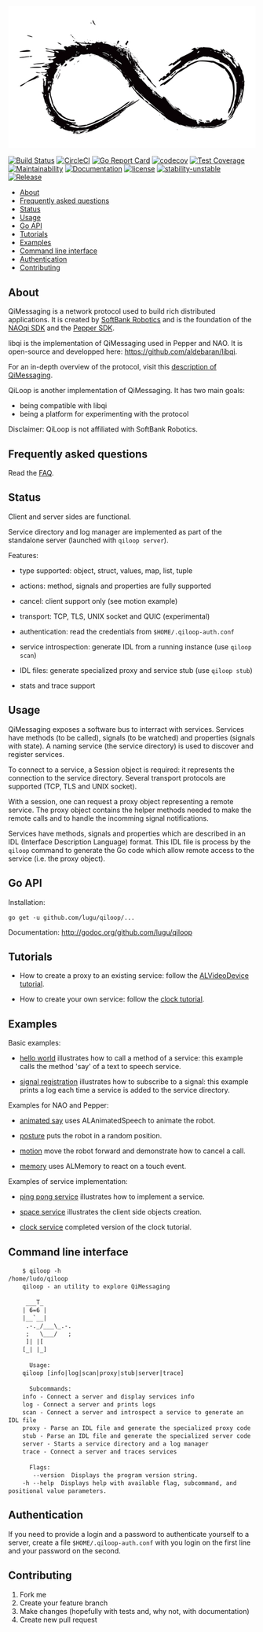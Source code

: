 ![qiloop](https://github.com/lugu/qiloop/blob/master/doc/logo.jpg)

[![Build Status](https://travis-ci.org/lugu/qiloop.svg?branch=master)](https://travis-ci.org/lugu/qiloop)
[![CircleCI](https://circleci.com/gh/lugu/qiloop/tree/master.svg?style=shield)](https://circleci.com/gh/lugu/qiloop)
[![Go Report Card](https://goreportcard.com/badge/github.com/lugu/qiloop)](https://goreportcard.com/report/github.com/lugu/qiloop)
[![codecov](https://codecov.io/gh/lugu/qiloop/branch/master/graph/badge.svg)](https://codecov.io/gh/lugu/qiloop)
[![Test Coverage](https://api.codeclimate.com/v1/badges/b192466a26dbced44274/test_coverage)](https://codeclimate.com/github/lugu/qiloop/test_coverage)
[![Maintainability](https://api.codeclimate.com/v1/badges/b192466a26dbced44274/maintainability)](https://codeclimate.com/github/lugu/qiloop/maintainability)
[![Documentation](https://godoc.org/github.com/lugu/qiloop?status.svg)](http://godoc.org/github.com/lugu/qiloop)
[![license](https://img.shields.io/github/license/lugu/qiloop.svg?maxAge=2592000)](https://github.com/lugu/qiloop/blob/master/LICENSE)
[![stability-unstable](https://img.shields.io/badge/stability-unstable-yellow.svg)](https://github.com/emersion/stability-badges#unstable)
[![Release](https://img.shields.io/github/tag/lugu/qiloop.svg)](https://github.com/lugu/qiloop/releases)

<!-- START doctoc generated TOC please keep comment here to allow auto update -->

<!-- DON'T EDIT THIS SECTION, INSTEAD RE-RUN doctoc TO UPDATE -->

<!-- DON'T EDIT THIS SECTION, INSTEAD RE-RUN doctoc TO UPDATE -->

-   [About](#about)
-   [Frequently asked questions](#frequently-asked-questions)
-   [Status](#status)
-   [Usage](#usage)
-   [Go API](#go-api)
-   [Tutorials](#tutorials)
-   [Examples](#examples)
-   [Command line interface](#command-line-interface)
-   [Authentication](#authentication)
-   [Contributing](#contributing)

<!-- END doctoc generated TOC please keep comment here to allow auto update -->

## About

QiMessaging is a network protocol used to build rich distributed applications.
It is created by [SoftBank Robotics](https://www.softbankrobotics.com/emea/en/index)
and is the foundation of the [NAOqi SDK](http://doc.aldebaran.com/2-8/) and
the [Pepper SDK](https://qisdk.softbankrobotics.com/).

libqi is the implementation of QiMessaging used in Pepper and NAO.
It is open-source and developped here:
<https://github.com/aldebaran/libqi>.

For an in-depth overview of the protocol, visit this [description of QiMessaging](https://github.com/lugu/qiloop/blob/master/doc/about-qimessaging.md).


QiLoop is another implementation of QiMessaging. It has two main goals:

-   being compatible with libqi
-   being a platform for experimenting with the protocol

Disclaimer: QiLoop is not affiliated with SoftBank Robotics.

## Frequently asked questions

Read the [FAQ](https://github.com/lugu/qiloop/blob/master/doc/FAQ.md).

## Status

Client and server sides are functional.

Service directory and log manager are implemented as part of the
standalone server (launched with `qiloop server`).

Features:

-   type supported: object, struct, values, map, list, tuple

-   actions: method, signals and properties are fully supported

-   cancel: client support only (see motion example)

-   transport: TCP, TLS, UNIX socket and QUIC (experimental)

-   authentication: read the credentials from `$HOME/.qiloop-auth.conf`

-   service introspection: generate IDL from a running instance (use `qiloop scan`)

-   IDL files: generate specialized proxy and service stub (use `qiloop stub`)

-   stats and trace support

## Usage

QiMessaging exposes a software bus to interract with services. Services have
methods (to be called), signals (to be watched) and properties (signals with
state). A naming service (the service directory) is used to discover and
register services.

To connect to a service, a Session object is required: it represents the
connection to the service directory. Several transport protocols are supported
(TCP, TLS and UNIX socket).

With a session, one can request a proxy object representing a remote service.
The proxy object contains the helper methods needed to make the remote calls
and to handle the incomming signal notifications.

Services have methods, signals and properties which are described in an IDL
(Interface Description Language) format. This IDL file is process by the
`qiloop` command to generate the Go code which allow remote access to the
service (i.e. the proxy object).

## Go API

Installation:

    go get -u github.com/lugu/qiloop/...

Documentation: <http://godoc.org/github.com/lugu/qiloop>

## Tutorials

-   How to create a proxy to an existing service: follow the [ALVideoDevice tutorial](https://github.com/lugu/qiloop/blob/master/doc/tutorial-videodevice.md).

-   How to create your own service: follow the [clock tutorial](https://github.com/lugu/qiloop/blob/master/doc/tutorial-clock.md).

## Examples

Basic examples:

-   [hello world](https://github.com/lugu/qiloop/blob/master/examples/say)
    illustrates how to call a method of a service: this example calls
    the method 'say' of a text to speech service.

-   [signal registration](https://github.com/lugu/qiloop/blob/master/examples/signal)
    illustrates how to subscribe to a signal: this example prints a
    log each time a service is added to the service directory.

Examples for NAO and Pepper:

-   [animated say](https://github.com/lugu/qiloop/blob/master/examples/animated-say)
    uses ALAnimatedSpeech to animate the robot.

-   [posture](https://github.com/lugu/qiloop/blob/master/examples/posture)
    puts the robot in a random position.

-   [motion](https://github.com/lugu/qiloop/blob/master/examples/motion)
    move the robot forward and demonstrate how to cancel a call.

-   [memory](https://github.com/lugu/qiloop/blob/master/examples/memory)
    uses ALMemory to react on a touch event.

Examples of service implementation:

-   [ping pong service](https://github.com/lugu/qiloop/blob/master/examples/pong)
    illustrates how to implement a service.

-   [space service](https://github.com/lugu/qiloop/blob/master/examples/space)
    illustrates the client side objects creation.

-   [clock service](https://github.com/lugu/qiloop/blob/master/examples/clock)
    completed version of the clock tutorial.

## Command line interface

        $ qiloop -h                                                                                                                                                            /home/ludo/qiloop
        qiloop - an utility to explore QiMessaging

    	 ___T_
    	| 6=6 |
    	|__`__|
         .-._/___\_.-.
         ;   \___/   ;
    	 ]| |[
    	[_| |_]

          Usage:
    	qiloop [info|log|scan|proxy|stub|server|trace]

          Subcommands:
    	info - Connect a server and display services info
    	log - Connect a server and prints logs
    	scan - Connect a server and introspect a service to generate an IDL file
    	proxy - Parse an IDL file and generate the specialized proxy code
    	stub - Parse an IDL file and generate the specialized server code
    	server - Starts a service directory and a log manager
    	trace - Connect a server and traces services

          Flags:
    	   --version  Displays the program version string.
    	-h --help  Displays help with available flag, subcommand, and positional value parameters.

## Authentication

If you need to provide a login and a password to authenticate yourself
to a server, create a file `$HOME/.qiloop-auth.conf` with you login on the
first line and your password on the second.

## Contributing

1.  Fork me
2.  Create your feature branch
3.  Make changes (hopefully with tests and, why not, with documentation)
4.  Create new pull request
